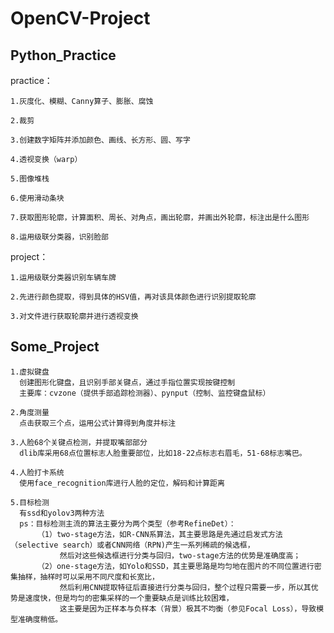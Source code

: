 # OpenCV-Project
## Python_Practice
  practice：
  
    1.灰度化、模糊、Canny算子、膨胀、腐蚀 

    2.裁剪 

    3.创建数字矩阵并添加颜色、画线、长方形、圆、写字 

    4.透视变换（warp） 

    5.图像堆栈 

    6.使用滑动条块 

    7.获取图形轮廓，计算面积、周长、对角点，画出轮廓，并画出外轮廓，标注出是什么图形 

    8.运用级联分类器，识别脸部 
  
  project：
  
    1.运用级联分类器识别车辆车牌
    
    2.先进行颜色提取，得到具体的HSV值，再对该具体颜色进行识别提取轮廓
    
    3.对文件进行获取轮廓并进行透视变换
    
## Some_Project
    1.虚拟键盘
      创建图形化键盘，且识别手部关键点，通过手指位置实现按键控制
      主要库：cvzone（提供手部追踪检测器）、pynput（控制、监控键盘鼠标）
      
    2.角度测量
      点击获取三个点，运用公式计算得到角度并标注
      
    3.人脸68个关键点检测，并提取嘴部部分
      dlib库采用68点位置标志人脸重要部位，比如18-22点标志右眉毛，51-68标志嘴巴。
    
    4.人脸打卡系统
      使用face_recognition库进行人脸的定位，解码和计算距离
    
    5.目标检测
      有ssd和yolov3两种方法
      ps：目标检测主流的算法主要分为两个类型（参考RefineDet）：
          （1）two-stage方法，如R-CNN系算法，其主要思路是先通过启发式方法（selective search）或者CNN网络（RPN)产生一系列稀疏的候选框，
               然后对这些候选框进行分类与回归，two-stage方法的优势是准确度高；
          （2）one-stage方法，如Yolo和SSD，其主要思路是均匀地在图片的不同位置进行密集抽样，抽样时可以采用不同尺度和长宽比，
               然后利用CNN提取特征后直接进行分类与回归，整个过程只需要一步，所以其优势是速度快，但是均匀的密集采样的一个重要缺点是训练比较困难，
               这主要是因为正样本与负样本（背景）极其不均衡（参见Focal Loss），导致模型准确度稍低。

    
